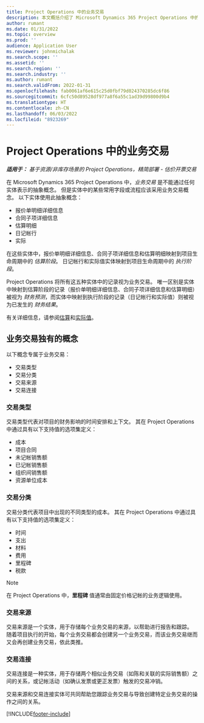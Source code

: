 ```yaml
---
title: Project Operations 中的业务交易
description: 本文概括介绍了 Microsoft Dynamics 365 Project Operations 中的业务交易这个概念。
author: rumant
ms.date: 01/31/2022
ms.topic: overview
ms.prod: ''
audience: Application User
ms.reviewer: johnmichalak
ms.search.scope: ''
ms.assetid: ''
ms.search.region: ''
ms.search.industry: ''
ms.author: rumant
ms.search.validFrom: 2022-01-31
ms.openlocfilehash: fab0061af6e615c25d0fbf79d024370285dc6f86
ms.sourcegitcommit: 6cfc50d89528df977a8f6a55c1ad39d99800d9b4
ms.translationtype: HT
ms.contentlocale: zh-CN
ms.lasthandoff: 06/03/2022
ms.locfileid: "8923269"
---
```

# <a name="business-transactions-in-project-operations"></a>Project Operations 中的业务交易

_**适用于：** 基于资源/非库存场景的 Project Operations，精简部署 - 估价开票交易_

在 Microsoft Dynamics 365 Project Operations 中，*业务交易* 是不能通过任何实体表示的抽象概念。 但是实体中的某些常用字段或流程应该采用业务交易概念。 以下实体使用此抽象概念：

- 报价单明细详细信息
- 合同子项详细信息
- 估算明细
- 日记帐行
- 实际

在这些实体中，报价单明细详细信息、合同子项详细信息和估算明细映射到项目生命周期中的 *估算阶段*。 日记帐行和实际值实体映射到项目生命周期中的 *执行阶段*。

Project Operations 将所有这五种实体中的记录视为业务交易。 唯一区别是实体中映射到估算阶段的记录（报价单明细详细信息、合同子项详细信息和估算明细）被视为 *财务预测*，而实体中映射到执行阶段的记录（日记帐行和实际值）则被视为已发生的 *财务结果*。

有关详细信息，请参阅[估算](../project-management/estimating-projects-overview.md)和[实际值](actuals-overview.md)。

## <a name="concepts-that-are-unique-to-business-transactions"></a>业务交易独有的概念

以下概念专属于业务交易：

- 交易类型
- 交易分类
- 交易来源
- 交易连接

### <a name="transaction-type"></a>交易类型

交易类型代表对项目的财务影响的时间安排和上下文。 其在 Project Operations 中通过具有以下支持值的选项集定义：

- 成本
- 项目合同
- 未记帐销售额
- 已记帐销售额
- 组织间销售额
- 资源单位成本

### <a name="transaction-class"></a>交易分类

交易分类代表项目中出现的不同类型的成本。 其在 Project Operations 中通过具有以下支持值的选项集定义：

- 时间
- 支出
- 材料
- 费用
- 里程碑
- 税款

> [!NOTE]
> 在 Project Operations 中，**里程碑** 值通常由固定价格记帐的业务逻辑使用。

### <a name="transaction-origin"></a>交易来源

交易来源是一个实体，用于存储每个业务交易的来源，以帮助进行报告和跟踪。 随着项目执行的开始，每个业务交易都会创建另一个业务交易，而该业务交易继而又会再创建业务交易，依此类推。

### <a name="transaction-connection"></a>交易连接

交易连接是一种实体，用于存储两个相似业务交易（如陈和关联的实际销售额）之间的关系，或记帐活动（如确认发票或更正发票）触发的交易冲销。

交易来源和交易连接实体可共同帮助您跟踪业务交易与导致创建特定业务交易的操作之间的关系。

[!INCLUDE[footer-include](../includes/footer-banner.md)]
